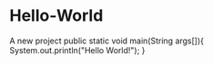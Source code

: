 # Hello-World
A new project
public static void main(String args[]){
    System.out.println("Hello World!");
}
